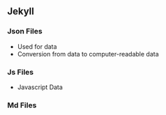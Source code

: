 ## Jekyll

### Json Files
* Used for data
* Conversion from data to computer-readable data

### Js Files
* Javascript Data

### Md Files

